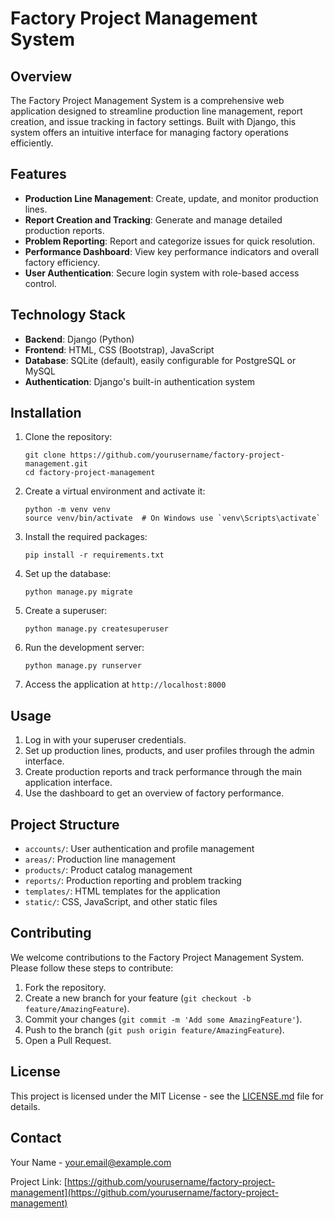 # Factory Project Management System

## Overview

The Factory Project Management System is a comprehensive web application designed to streamline production line management, report creation, and issue tracking in factory settings. Built with Django, this system offers an intuitive interface for managing factory operations efficiently.

## Features

- **Production Line Management**: Create, update, and monitor production lines.
- **Report Creation and Tracking**: Generate and manage detailed production reports.
- **Problem Reporting**: Report and categorize issues for quick resolution.
- **Performance Dashboard**: View key performance indicators and overall factory efficiency.
- **User Authentication**: Secure login system with role-based access control.

## Technology Stack

- **Backend**: Django (Python)
- **Frontend**: HTML, CSS (Bootstrap), JavaScript
- **Database**: SQLite (default), easily configurable for PostgreSQL or MySQL
- **Authentication**: Django's built-in authentication system

## Installation

1. Clone the repository:
   ```
   git clone https://github.com/yourusername/factory-project-management.git
   cd factory-project-management
   ```

2. Create a virtual environment and activate it:
   ```
   python -m venv venv
   source venv/bin/activate  # On Windows use `venv\Scripts\activate`
   ```

3. Install the required packages:
   ```
   pip install -r requirements.txt
   ```

4. Set up the database:
   ```
   python manage.py migrate
   ```

5. Create a superuser:
   ```
   python manage.py createsuperuser
   ```

6. Run the development server:
   ```
   python manage.py runserver
   ```

7. Access the application at `http://localhost:8000`

## Usage

1. Log in with your superuser credentials.
2. Set up production lines, products, and user profiles through the admin interface.
3. Create production reports and track performance through the main application interface.
4. Use the dashboard to get an overview of factory performance.

## Project Structure

- `accounts/`: User authentication and profile management
- `areas/`: Production line management
- `products/`: Product catalog management
- `reports/`: Production reporting and problem tracking
- `templates/`: HTML templates for the application
- `static/`: CSS, JavaScript, and other static files

## Contributing

We welcome contributions to the Factory Project Management System. Please follow these steps to contribute:

1. Fork the repository.
2. Create a new branch for your feature (`git checkout -b feature/AmazingFeature`).
3. Commit your changes (`git commit -m 'Add some AmazingFeature'`).
4. Push to the branch (`git push origin feature/AmazingFeature`).
5. Open a Pull Request.

## License

This project is licensed under the MIT License - see the [LICENSE.md](LICENSE.md) file for details.

## Contact

Your Name - your.email@example.com

Project Link: [https://github.com/yourusername/factory-project-management](https://github.com/yourusername/factory-project-management)
